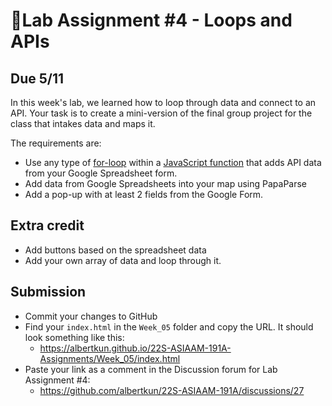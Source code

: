 # 📝Lab Assignment #4 - Loops and APIs

## Due 5/11

In this week's lab, we learned how to loop through data and connect to an API. Your task is to create a mini-version of the final group project for the class that intakes data and maps it.

The requirements are:

- Use any type of [for-loop](https://www.w3schools.com/js/js_loop_for.asp) within a [JavaScript function](https://developer.mozilla.org/en-US/docs/Web/JavaScript/Reference/Global_Objects/Function/Function) that adds API data from your Google Spreadsheet form.
- Add data from Google Spreadsheets into your map using PapaParse
- Add a pop-up with at least 2 fields from the Google Form.

## Extra credit

- Add buttons based on the spreadsheet data
- Add your own array of data and loop through it.

## Submission

- Commit your changes to GitHub
- Find your `index.html` in the `Week_05` folder and copy the URL. It should look something like this:
  - https://albertkun.github.io/22S-ASIAAM-191A-Assignments/Week_05/index.html
- Paste your link as a comment in the Discussion forum for Lab Assignment #4:
  - https://github.com/albertkun/22S-ASIAAM-191A/discussions/27
